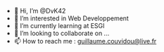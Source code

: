 - 👋 Hi, I’m @DvK42
- 👀 I’m interested in Web Developpement
- 🌱 I’m currently learning at ESGI
- 💞️ I’m looking to collaborate on ...
- 📫 How to reach me : guillaume.couvidou@live.fr

<!---
DvK42/DvK42 is a ✨ special ✨ repository because its `README.md` (this file) appears on your GitHub profile.
You can click the Preview link to take a look at your changes.
--->
